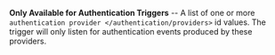 **Only Available for Authentication Triggers** -- A list of one or more
`authentication provider </authentication/providers>` id values. The
trigger will only listen for authentication events produced by these
providers.
